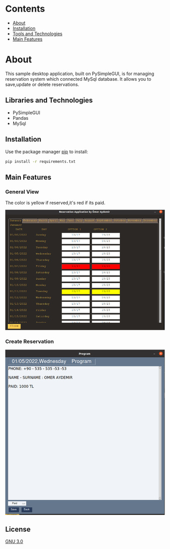 # Contents
* [About](#about)
* [Installation](#installation)
* [Tools and Technologies](#tools-and-technologies)
* [Main Features](#main-features)


# About

This sample desktop application, built on PySimpleGUI, is for managing reservation system which connected MySql database. It allows you to save,update or delete reservations.

## Libraries and Technologies

* PySimpleGUI
* Pandas
* MySql

## Installation

Use the package manager [pip](https://docs.docker.com/engine/install) to install:

```bash
pip install -r requirements.txt
```

## Main Features


### General View

The color is yellow if reserved,it's red if its paid.

![General View](./utils/gitImages/generalview.png)

### Create Reservation 

![Create Reservation](./utils/gitImages/createres.png)


## License
[GNU 3.0](https://github.com/omeraydemirr/tour-api/blob/c2638bb33e018fab441d078f2a95d4baab905b64/LICENSE)
